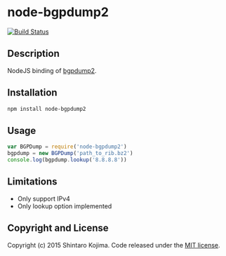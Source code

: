 # node-bgpdump2

[![Build Status](https://travis-ci.org/codeout/node-bgpdump2.svg)](https://travis-ci.org/codeout/node-bgpdump2)

## Description

NodeJS binding of [bgpdump2](https://github.com/yasuhiro-ohara-ntt/bgpdump2).

## Installation

```zsh
npm install node-bgpdump2
```

## Usage

```js
var BGPDump = require('node-bgpdump2')
bgpdump = new BGPDump('path_to_rib.bz2')
console.log(bgpdump.lookup('8.8.8.8'))
```

## Limitations

* Only support IPv4
* Only lookup option implemented

## Copyright and License

Copyright (c) 2015 Shintaro Kojima. Code released under the [MIT license](LICENSE).


